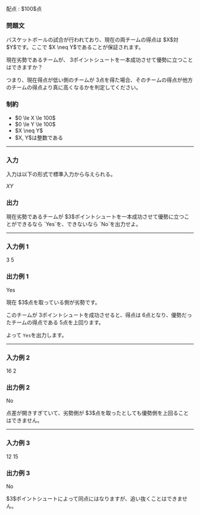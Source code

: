 
<div>

<span>

<span>

<p>
配点 : $100$点
</p>

<div>

<section>

### **問題文**

<p>
バスケットボールの試合が行われており、現在の両チームの得点は $X$対 $Y$です。ここで $X \neq Y$であることが保証されます。

現在劣勢であるチームが、 $3$ポイントシュートを一本成功させて優勢に立つことはできますか？

つまり、現在得点が低い側のチームが $3$点を得た場合、そのチームの得点が他方のチームの得点より真に高くなるかを判定してください。  
</p>

</section>

</div>

<div>

<section>

### **制約**

<ul>

<li>
$0 \le X \le 100$
</li>

<li>
$0 \le Y \le 100$
</li>

<li>
$X \neq Y$
</li>

<li>
$X, Y$は整数である
</li>

</ul>

</section>

</div>

---

<div>

<div>

<section>

### **入力**

<p>
入力は以下の形式で標準入力から与えられる。
</p>

<div>

$X$$Y$
</div>

</section>

</div>

<div>

<section>

### **出力**

<p>
現在劣勢であるチームが $3$ポイントシュートを一本成功させて優勢に立つことができるなら `Yes`を、できないなら `No`を出力せよ。  
</p>

</section>

</div>

</div>

---

<div>

<section>

### **入力例 1**

<div>

3 5

</div>

</section>

</div>

<div>

<section>

### **出力例 1**

<div>

Yes

</div>

<p>
現在 $3$点を取っている側が劣勢です。

このチームが $3$ポイントシュートを成功させると、得点は $6$点となり、優勢だったチームの得点である $5$点を上回ります。

よって `Yes`を出力します。  
</p>

</section>

</div>

---

<div>

<section>

### **入力例 2**

<div>

16 2

</div>

</section>

</div>

<div>

<section>

### **出力例 2**

<div>

No

</div>

<p>
点差が開きすぎていて、劣勢側が $3$点を取ったとしても優勢側を上回ることはできません。  
</p>

</section>

</div>

---

<div>

<section>

### **入力例 3**

<div>

12 15

</div>

</section>

</div>

<div>

<section>

### **出力例 3**

<div>

No

</div>

<p>
$3$ポイントシュートによって同点にはなりますが、追い抜くことはできません。  
</p>

</section>

</div>

</span>

</span>

</div>
